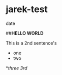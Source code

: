# jarek-test

   date

##**HELLO WORLD**




This is a 2nd sentence's 

* one
* two 


**three 3rd* 
